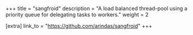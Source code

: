 +++
title = "sangfroid"
description = "A load balanced thread-pool using a priority queue for delegating tasks to workers."
weight = 2


[extra]
link_to = "https://github.com/arindas/sangfroid"
+++

